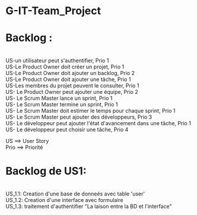 # G-IT-Team_Project

<h1> Backlog : </h1> </br>
US-un utilisateur peut s'authentifier, Prio 1 </br>
US-Le Product Owner doit créer un projet, Prio 1 </br>
US-Le Product Owner doit  ajouter un backlog, Prio 2 </br>
US-Le Product Owner doit ajouter une tâche, Prio 1 </br>
US-Les membres du projet peuvent le consulter, Prio 1 </br>
US- Le Product Owner peut ajouter une équipe, Prio 2 </br>
US- Le Scrum Master lance un sprint, Prio 1 </br>
US- Le Scrum Master termine un sprint, Prio 1 </br>
US- Le Scrum Master doit estimer le temps pour chaque sprint, Prio 1 </br>
US- Le Scrum Master peut ajouter des développeurs, Prio 3 </br>
US- Le développeur peut ajouter l'état d'avancement dans une tâche, Prio 1 </br>
US- Le développeur peut choisir une tâche, Prio 4  </br>  

US ==> User Story </br>
Prio ==> Priorité 

<h1> Backlog de US1: </h1> </br>
US_1.1: Creation d'une base de donneés avec table 'user' </br>
US_1.2: Creation d'une interface avec formulaire </br>
US_1.3: traitement d'authentifier "La laison entre la BD et l'interface"</br>
